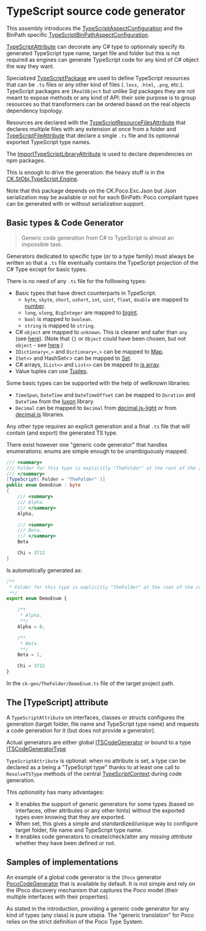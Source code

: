 # TypeScript source code generator

This assembly introduces the [TypeScriptAspectConfiguration](TypeScriptAspectConfiguration.cs) and the
BinPath specific [TypeScriptBinPathAspectConfiguration](TypeScriptBinPathAspectConfiguration.cs).


[TypeScriptAttribute](TypeScriptAttribute.cs) can decorate any C# type to optionnaly specify its generated TypeScript type name,
target file and folder but this is not required as engines can generate TypeScript code for any kind of C# object the way they want.

Specialized [TypeScriptPackage](TypeScriptPackage.cs) are used to define TypeScript resources that can be `.ts` files or any
other kind of files (`.less`, `.html`, `.png`, etc.). TypeScript packages are `IRealObject` but unlike Sql packages they are not
meant to expose methods or any kind of API: their sole purpose is to group resources so that transformers can be ordered based
on the real objects dependency topology.

Resources are declared with the [TypeScriptResourceFilesAttribute](TypeScriptResourceFilesAttribute.cs) that declares multiple
files with any extension at once from a folder and [TypeScriptFileAttribute](TypeScriptFileAttribute.cs) that declare a single
`.ts` file and its optionnal exported TypeScript type names.

The [ImportTypeScriptLibraryAttribute](ImportTypeScriptLibraryAttribute.cs) is used to declare dependencies on npm packages.

This is enough to drive the generation: the heavy stuff is in the [CK.StObj.TypeScript.Engine](..\CK.StObj.TypeScript.Engine).

Note that this package depends on the CK.Poco.Exc.Json but Json serialization may be available or not for each BinPath: Poco compliant types
can be generated with or without serialization support.

## Basic types & Code Generator

> Generic code generation from C# to TypeScript is almost an impossible task.

Generators dedicated to specific type (or to a type family) must always be written
so that a `.ts` file eventually contains the TypeScript projection of the C# Type except for
basic types.

There is no need of any `.ts` file for the folllowing types:
 - Basic types that have direct counterparts in TypeScript: 
   - `byte`, `sbyte`, `short`, `ushort`, `int`, `uint`, `float`, `double` are mapped to [number](https://developer.mozilla.org/en-US/docs/Web/JavaScript/Reference/Global_Objects/Number).
   - `long`, `ulong`, `BigInteger` are mapped to [bigint](https://developer.mozilla.org/en-US/docs/Web/JavaScript/Reference/Global_Objects/BigInt).
   - `bool` is mapped to `boolean`.
   - `string` is mapped to `string`.
 - C# `object` are mapped to `unknown`. This is cleaner and safer than `any` (see [here](https://stackoverflow.com/a/51439876/190380)).
   (Note that `{}` or `Object` could have been chosen, but not `object` - see [here](https://stackoverflow.com/a/28795689/190380).)
 - `IDictionary<,>` and `Dictionary<,>` can be mapped to [Map](https://developer.mozilla.org/en-US/docs/Web/JavaScript/Reference/Global_Objects/Map).
 - `ISet<>` and HashSet<> can be mapped to [Set](https://developer.mozilla.org/en-US/docs/Web/JavaScript/Reference/Global_Objects/Set).
 - C# arrays, `IList<>` and `List<>` can be mapped to [js array](https://developer.mozilla.org/en-US/docs/Web/JavaScript/Reference/Global_Objects/Array).
 - Value tuples can use [Tuples](https://www.typescriptlang.org/docs/handbook/variable-declarations.html#tuple-destructuring).

Some basic types can be supported with the help of wellknown libraries:
 - `TimeSpan`, `DateTime` and `DateTimeOffset` can be mapped to `Duration` and `DateTime` from the
   [luxon](https://github.com/moment/luxon/) library.
 - `Decimal` can be mapped to `Decimal` from [decimal.js-light](https://mikemcl.github.io/decimal.js-light/)
   or from [decimal.js](https://mikemcl.github.io/decimal.js/) libraries.

Any other type requires an explicit generation and a final `.ts` file that will contain
(and export) the generated TS type.

There exist however one "generic code generator" that handles enumerations: enums are
simple enough to be unambiguously mapped:

```csharp
/// <summary>
/// Folder for this type is explicitly "TheFolder" at the root of the /ck-gen folder.
/// </summary>
[TypeScript( Folder = "TheFolder" )]
public enum DemoEnum : byte
{
    /// <summary>
    /// Alpha.
    /// </summary>
    Alpha,

    /// <summary>
    /// Beta.
    /// </summary>
    Beta

    Chi = 3712
}
```
Is automatically generated as:
```ts
/**
 * Folder for this type is explicitly "TheFolder" at the root of the /ck-gen folder.
 **/
export enum DemoEnum {

    /**
     * Alpha.
     **/
    Alpha = 0,

    /**
     * Beta.
     **/
    Beta = 1,

    Chi = 3712
}
```
In the `ck-gen/TheFolder/DemoEnum.ts` file of the target project path.

## The [TypeScript] attribute

A `TypeScriptAttribute` on interfaces, classes or structs configures the generation (target folder, file name and TypeScript type name)
and requests a code generation for it (but does not provide a generator).

Actual generators are either global [ITSCodeGenerator](../CK.StObj.TypeScript.Engine/ITSCodeGenerator.cs) or bound
to a type [ITSCodeGeneratorType](../CK.StObj.TypeScript.Engine/ITSCodeGeneratorType.cs)

`TypeScriptAttribute` is optional: when no attribute is set, a type can be declared as a being a "TypeScript type" thanks to at least
one call to `ResolveTSType` methods of the central [TypeScriptContext](../CK.StObj.TypeScript.Engine/TypeScriptContext.cs) during code generation.

This *optionality* has many advantages:
  - It enables the support of generic generators for some types (based on interfaces, other attributes or any other hints) without the exported types 
    even knowing that they are exported.
  - When set, this gives a simple and standardized/unique way to configure target folder, file name and TypeScript type name.
  - It enables code generators to create/check/alter any *missing attribute* whether they have been defined or not.

## Samples of implementations
   
An example of a global code generator is the `IPoco` generator [PocoCodeGenerator](../CK.StObj.TypeScript.Engine/Globals/PocoCodeGenerator.cs) that
is available by default.
It is not simple and rely on the IPoco discovery mechanism that captures the Poco model (their multiple interfaces with their properties).

As stated in the introduction, providing a generic code generator for any kind of types (any class) is pure utopia.
The "generic translation" for Poco relies on the strict definition of the Poco Type System.



